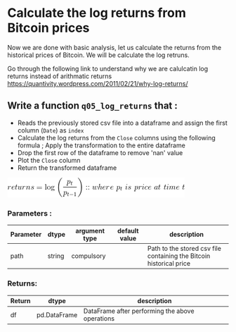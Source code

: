 # Calculate the log returns from Bitcoin prices

Now we are done with basic analysis, let us calculate the returns from the historical prices of Bitcoin. We will be calculate the log retruns.

Go through the following link to understand why we are calulcatin log returns instead of arithmatic returns
https://quantivity.wordpress.com/2011/02/21/why-log-returns/

## Write a function `q05_log_returns` that :
- Reads the previously stored csv file into a dataframe and assign the first column (`Date`) as `index`
- Calculate the log returns from the `Close` columns using the following formula ; Apply the transformation to the entire dataframe
- Drop the first row of the dataframe to remove 'nan' value
- Plot the `Close` column
- Return the transformed dataframe

<img src = "log.gif">

### Parameters :
| Parameter | dtype | argument type | default value | description |
| --- | --- | --- | --- | --- |
| path | string | compulsory |  | Path to the stored csv file containing the Bitcoin historical price|

### Returns:
| Return | dtype | description |
| --- | --- | --- |
| df | pd.DataFrame | DataFrame after performing the above operations|

